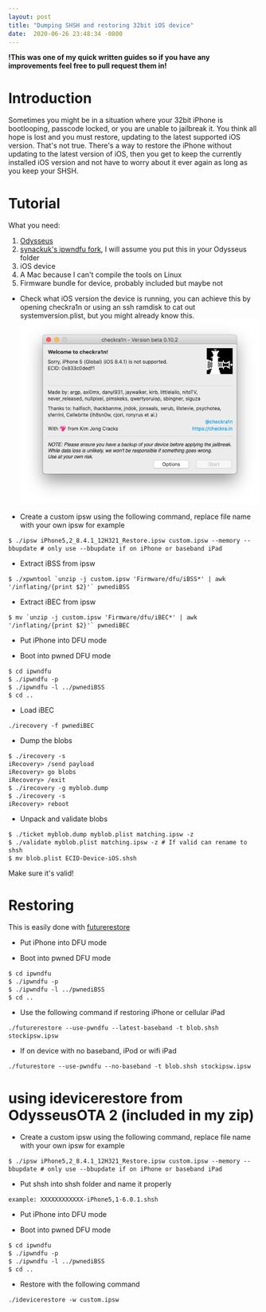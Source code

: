 ```yaml
---
layout:	post
title: "Dumping SHSH and restoring 32bit iOS device"
date:  2020-06-26 23:48:34 -0800
---
```


**!This was one of my quick written guides so if you have any improvements feel free to pull request them in!**
# **Introduction**
Sometimes you might be in a situation where your 32bit iPhone is bootlooping, passcode locked, or you are unable to jailbreak it. You think all hope is lost and you must restore, updating to the latest supported iOS version. That's not true. There's a way to restore the iPhone without updating to the latest version of iOS, then you get to keep the currently installed iOS version and not have to worry about it ever again as long as you keep your SHSH.

# **Tutorial**
What you need:
1. [Odysseus](/assets/32bit-ios-shsh/Odysseus.zip)
2. [synackuk's ipwndfu fork](https://github.com/synackuk/ipwndfu), I will assume you put this in your Odysseus folder
3. iOS device
4. A Mac because I can't compile the tools on Linux
5. Firmware bundle for device, probably included but maybe not

- Check what iOS version the device is running, you can achieve this by opening checkra1n or using an ssh ramdisk to cat out systemversion.plist, but you might already know this.
![checkra1n](/assets/32bit-ios-shsh/checkra1n.png)

- Create a custom ipsw using the following command, replace file name with your own ipsw for example
```
$ ./ipsw iPhone5,2_8.4.1_12H321_Restore.ipsw custom.ipsw --memory --bbupdate # only use --bbupdate if on iPhone or baseband iPad
```

- Extract iBSS from ipsw
```
$ ./xpwntool `unzip -j custom.ipsw 'Firmware/dfu/iBSS*' | awk '/inflating/{print $2}'` pwnediBSS
```

- Extract iBEC from ipsw
```
$ mv `unzip -j custom.ipsw 'Firmware/dfu/iBEC*' | awk '/inflating/{print $2}'` pwnediBEC
```

- Put iPhone into DFU mode

- Boot into pwned DFU mode
```
$ cd ipwndfu
$ ./ipwndfu -p
$ ./ipwndfu -l ../pwnediBSS
$ cd ..
```

- Load iBEC
```
./irecovery -f pwnediBEC
```

- Dump the blobs
```
$ ./irecovery -s
iRecovery> /send payload
iRecovery> go blobs
iRecovery> /exit
$ ./irecovery -g myblob.dump
$ ./irecovery -s
iRecovery> reboot
```

- Unpack and validate blobs
```
$ ./ticket myblob.dump myblob.plist matching.ipsw -z
$ ./validate myblob.plist matching.ipsw -z # If valid can rename to shsh
$ mv blob.plist ECID-Device-iOS.shsh
```
Make sure it's valid!

# **Restoring**
This is easily done with [futurerestore](https://github.com/tihmstar/futurerestore)

- Put iPhone into DFU mode

- Boot into pwned DFU mode
```
$ cd ipwndfu
$ ./ipwndfu -p
$ ./ipwndfu -l ../pwnediBSS
$ cd ..
```

- Use the following command if restoring iPhone or cellular iPad
```
./futurerestore --use-pwndfu --latest-baseband -t blob.shsh stockipsw.ipsw
```

- If on device with no baseband, iPod or wifi iPad
```
./futurestore --use-pwndfu --no-baseband -t blob.shsh stockipsw.ipsw
```

# using idevicerestore from OdysseusOTA 2 (included in my zip)
- Create a custom ipsw using the following command, replace file name with your own ipsw for example
```
$ ./ipsw iPhone5,2_8.4.1_12H321_Restore.ipsw custom.ipsw --memory --bbupdate # only use --bbupdate if on iPhone or baseband iPad
```

- Put shsh into shsh folder and name it properly
```
example: XXXXXXXXXXXX-iPhone5,1-6.0.1.shsh
```

- Put iPhone into DFU mode

- Boot into pwned DFU mode
```
$ cd ipwndfu
$ ./ipwndfu -p
$ ./ipwndfu -l ../pwnediBSS
$ cd ..
```

- Restore with the following command
```
./idevicerestore -w custom.ipsw
```